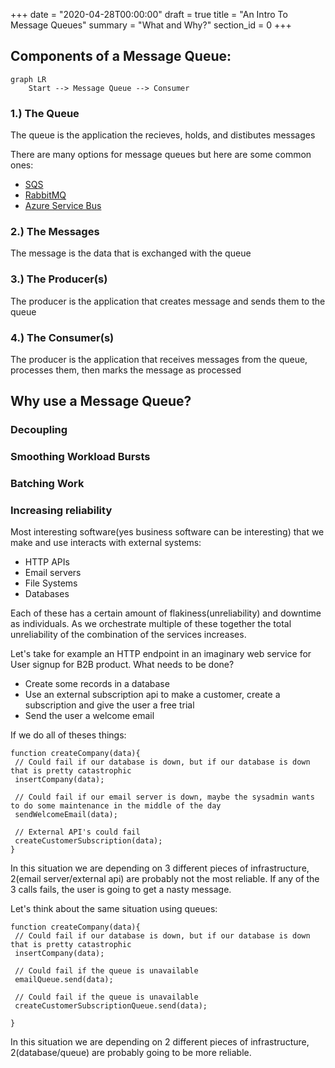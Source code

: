 +++
date = "2020-04-28T00:00:00"
draft = true
title = "An Intro To Message Queues"
summary = "What and Why?"
section_id = 0
+++


## Components of a Message Queue:

```mermaid
graph LR
    Start --> Message Queue --> Consumer
```

### 1.) The Queue

The queue is the application the recieves, holds, and distibutes messages

There are many options for message queues but here are some common ones:
 - [SQS](https://aws.amazon.com/sqs/)
 - [RabbitMQ](https://www.rabbitmq.com/)
 - [Azure Service Bus](https://azure.microsoft.com/en-us/services/service-bus/)


 ### 2.) The Messages
 The message is the data that is exchanged with the queue

 ### 3.) The Producer(s)
 The producer is the application that creates message and sends them to the queue

 ### 4.) The Consumer(s)
The producer is the application that receives messages from the queue, processes them, then marks the message as processed


## Why use a Message Queue?


### Decoupling

### Smoothing Workload Bursts 

### Batching Work

### Increasing reliability




Most interesting software(yes business software can be interesting) that we make and use interacts with external systems:
 - HTTP APIs
 - Email servers
 - File Systems
 - Databases

Each of these has a certain amount of flakiness(unreliability) and downtime as individuals. As we orchestrate multiple of these together the total unreliability of the combination of the services increases.


Let's take for example an HTTP endpoint in an imaginary web service for User signup for B2B product. What needs to be done?
 - Create some records in a database
 - Use an external subscription api to make a customer, create a subscription and give the user a free trial
 - Send the user a welcome email


 If we do all of theses things:
 ```
function createCompany(data){
  // Could fail if our database is down, but if our database is down that is pretty catastrophic
  insertCompany(data); 
  
  // Could fail if our email server is down, maybe the sysadmin wants to do some maintenance in the middle of the day
  sendWelcomeEmail(data); 
  
  // External API's could fail
  createCustomerSubscription(data); 
}
 ```

In this situation we are depending on 3 different pieces of infrastructure, 2(email server/external api) are probably not the most reliable.
If any of the 3 calls fails, the user is going to get a nasty message.


Let's think about the same situation using queues:

 ```
function createCompany(data){
  // Could fail if our database is down, but if our database is down that is pretty catastrophic
  insertCompany(data); 
  
  // Could fail if the queue is unavailable
  emailQueue.send(data);

  // Could fail if the queue is unavailable
  createCustomerSubscriptionQueue.send(data);
  
}
 ```

 In this situation we are depending on 2 different pieces of infrastructure, 2(database/queue) are probably going to be more reliable.




 



